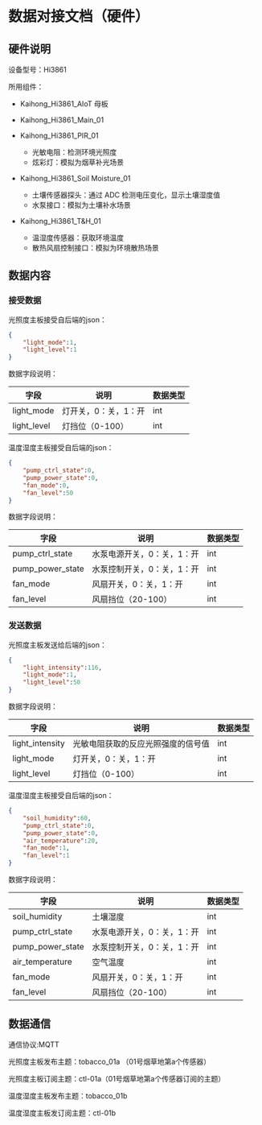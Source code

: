 # 数据对接文档（硬件）

## 硬件说明

设备型号：Hi3861

所用组件：

+ Kaihong_Hi3861_AIoT 母板

+ Kaihong_Hi3861_Main_01

+ Kaihong_Hi3861_PIR_01
  + 光敏电阻：检测环境光照度
  + 炫彩灯：模拟为烟草补光场景
+ Kaihong_Hi3861_Soil Moisture_01
  + 土壤传感器探头：通过 ADC 检测电压变化，显示土壤湿度值
  + 水泵接口：模拟为土壤补水场景
+ Kaihong_Hi3861_T&H_01
  +  温湿度传感器：获取环境温度
  + 散热风扇控制接口：模拟为环境散热场景

## 数据内容

### 接受数据

光照度主板接受自后端的json：

```json
{
  	"light_mode":1,
  	"light_level":1
}
```
数据字段说明：

| 字段        | 说明                 | 数据类型 |
| ----------- | -------------------- | -------- |
| light_mode  | 灯开关，0：关，1：开 | int      |
| light_level | 灯挡位（0-100）      | int      |

温度湿度主板接受自后端的json：

```json
{
    "pump_ctrl_state":0,
    "pump_power_state":0,
    "fan_mode":0,
    "fan_level":50
}
```
数据字段说明：


| 字段             | 说明                       | 数据类型 |
| ---------------- | -------------------------- | -------- |
| pump_ctrl_state  | 水泵电源开关，0：关，1：开 | int      |
| pump_power_state | 水泵控制开关，0：关，1：开 | int      |
| fan_mode         | 风扇开关，0：关，1：开     | int      |
| fan_level        | 风扇挡位（20-100）         | int      |

### 发送数据

光照度主板发送给后端的json：

```json
{
    "light_intensity":116,
    "light_mode":1,
	"light_level":50
}
```

数据字段说明：

| 字段            | 说明                               | 数据类型 |
| --------------- | ---------------------------------- | -------- |
| light_intensity | 光敏电阻获取的反应光照强度的信号值 | int      |
| light_mode      | 灯开关，0：关，1：开               | int      |
| light_level     | 灯挡位（0-100）                    | int      |

温度湿度主板接受自后端的json：

```json
{
  	"soil_humidity":60,
    "pump_ctrl_state":0,
    "pump_power_state":0,
	"air_temperature":20,
    "fan_mode":1,
    "fan_level":1
}
```

数据字段说明：


| 字段             | 说明                       | 数据类型 |
| ---------------- | -------------------------- | -------- |
| soil_humidity    | 土壤湿度                   | int      |
| pump_ctrl_state  | 水泵电源开关，0：关，1：开 | int      |
| pump_power_state | 水泵控制开关，0：关，1：开 | int      |
| air_temperature  | 空气温度                   | int      |
| fan_mode         | 风扇开关，0：关，1：开     | int      |
| fan_level        | 风扇挡位（20-100）         | int      |

## 数据通信

通信协议:MQTT

光照度主板发布主题：tobacco_01a （01号烟草地第a个传感器）

光照度主板订阅主题：ctl-01a（01号烟草地第a个传感器订阅的主题）

温度湿度主板发布主题：tobacco_01b

温度湿度主板发订阅主题：ctl-01b

